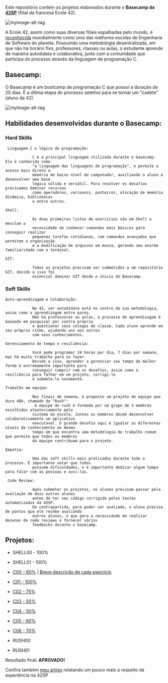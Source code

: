 Este repositório contem os projetos elaborados durante o **Basecamp da [42SP](https://www.42sp.org.br/)** (filial da francesa Ecole 42).


![myimage-alt-tag](https://media-exp1.licdn.com/dms/image/C4D16AQFS_p1Vs1a4gw/profile-displaybackgroundimage-shrink_350_1400/0/1620075364105?e=1626912000&v=beta&t=7wuU9KeayBIsp17xeFiC3pgaBKYxKz7O40KsoYFbTRE)

A Ecole 42, assim como suas diversas filiais espalhadas pelo mundo, é [reconhecida](https://en.wikipedia.org/wiki/42_(school)) mundialmente como uma das melhores escolas de Engenharia de Software do planeta.
Possuindo uma metodologia desentralizada, em que não há horário fixo, professores, classes ou aulas, o estudante aprende de maneira autodidata e colaborativa, junto com a comunidade que participa do processo através da linguagem de programação C.

 ## Basecamp:
 
O Basecamp é um bootcamp de programação C que possui a duração de 20 dias. É a última etapa do processo seletivo para se tornar um "cadete" (aluno da 42).

![myimage-alt-tag](https://user-images.githubusercontent.com/72752848/116312260-973ee280-a782-11eb-965d-82811bde546a.png)

 ## Habilidades desenvolvidas durante o Basecamp:
 
### Hard Skills

     Linguagem C e lógica de programação:
    
                C é a principal linguagem utilizada durante o basecamp. Ela é conhecida como
                "a linguagem das linguagens de programação", e permite o acesso mais direto a 
                memória de baixo nível do computador, auxiliando o aluno a desenvolver uma base
                lógica sólida e versátil. Para resolver os desafios precisamos dominar recursos 
                como operadores, variaveis, ponteiros, alocação de memória dinâmica, bibliotecas
                e entre outros.

    Shell:          
    
                As duas primeiras listas de exercicios são em Shell e mesclam a 
                necessidade de conhecer comandos mais básicos para conseguir realizar
                pequenas tarefas cotidianas, com comandos avançados que permitem a organização
                e a modificação de arquivos em massa, gerando uma enorme familiaridade com o terminal.
                
    GIT:
    
                Todos os projetos precisam ser submetidos a um repositório GIT, devido a isso foi
                essencial dominar GIT desde o ínicio do Basecamp.
 
 ### Soft Skills

    Auto-aprendizagem e Colaboração:
    
                Na 42, ser autodidata está no centro de sua metodologia, assim como a aprendizagem entre pares.
                Não há professores ou aulas, o processo de aprendizagem é baseado em pesquisar por contra própria 
                e questionar seus colegas de classe. Cada aluno aprende em seu próprio ritmo, ajudando uns aos outros
                com seus conhecimentos.

    Gerenciamento de tempo e resiliência:
    
                Você pode programar 24 horas por dia, 7 dias por semana, mas há muito trabalho para se fazer.
                Devido a isso, aprender a gerenciar seu tempo da melhor forma é extremamente importante para 
                conseguir cumprir com os desafios, assim como a resiliência para falhar em um projeto, corrigi-lo
                e submete-lo novamente.
    
    Trabalho em equipe:
    
                Nos finais de semana, é proposto um projeto de equipe que dura 48h, chamado de "Rush":
                 A equipe do rush é formada por um grupo de 3 membros escolhidos aleatoriamente pelo 
                sistema da escola. Juntos os membros devem desenvolver colaborativamente um aplicativo 
                executavel. O grande desafio aqui é igualar os diferentes níveis de conhecimento ao mesmo
                tempo em que encontra uma metodologia de trabalho comum que permite que todos os membros
                da equipe contribuam para o projeto.

    Empatia:
    
                Uma das soft skills mais praticados durante todo o processo. É importante notar que todos
                possuem dificuldades, e é importante dedicar algum tempo para falar com as pessoas e ouvi-las.
                
     Code Review:
     
                Após submeter os projetos, os alunos precisam passar pela avaliação de dois outros alunos
                antes de ter seu código corrigido pelos testes automatizados da 42SP.
                Em contrapartida, para poder ser avaliado, o aluno precisa de pontos que ele recebe avaliando
                outros alunos, o que gera a necessidade de realizar dezenas de code reviews e fornecer vários 
                feedbacks durante o basecamp.
                
                
 ## Projetos:
 
 - SHELL00 - 100%
 - SHELL01 - 100%

 - [C00 - 60%](42sp_projects/C00/) | [Breve descrição de cada exercicio](42sp_projects/C00/readmeC00.md)
 - [C01 - 100%](42sp_projects/C01/)
 - [C02 - 75%](42sp_projects/C02/)
 - [C03 - 50%](42sp_projects/C03/)
 - [C04 - 50%](42sp_projects/C04/)
 - [C05 - 60%](42sp_projects/C05/)
 - [C06 - 70%](42sp_projects/C06/)
 - RUSH00
 - RUSH01

Resultado final: **APROVADO!**

Confira também [meu artigo](https://www.linkedin.com/pulse/o-que-20-dias-em-uma-das-melhores-escolas-de-software-pedro-moreira/?trackingId=DI8HeFoUSaafAqkXbKaC9Q%3D%3D) relatando um pouco mais a respeito da experiência na 42SP
